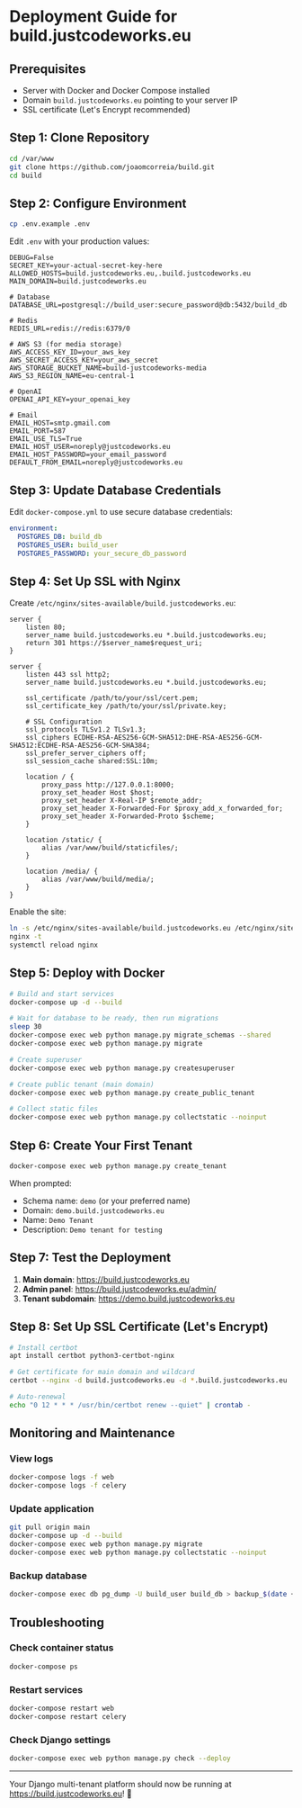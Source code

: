 # Deployment Guide for build.justcodeworks.eu

## Prerequisites
- Server with Docker and Docker Compose installed
- Domain `build.justcodeworks.eu` pointing to your server IP
- SSL certificate (Let's Encrypt recommended)

## Step 1: Clone Repository
```bash
cd /var/www
git clone https://github.com/joaomcorreia/build.git
cd build
```

## Step 2: Configure Environment
```bash
cp .env.example .env
```

Edit `.env` with your production values:
```env
DEBUG=False
SECRET_KEY=your-actual-secret-key-here
ALLOWED_HOSTS=build.justcodeworks.eu,.build.justcodeworks.eu
MAIN_DOMAIN=build.justcodeworks.eu

# Database
DATABASE_URL=postgresql://build_user:secure_password@db:5432/build_db

# Redis
REDIS_URL=redis://redis:6379/0

# AWS S3 (for media storage)
AWS_ACCESS_KEY_ID=your_aws_key
AWS_SECRET_ACCESS_KEY=your_aws_secret
AWS_STORAGE_BUCKET_NAME=build-justcodeworks-media
AWS_S3_REGION_NAME=eu-central-1

# OpenAI
OPENAI_API_KEY=your_openai_key

# Email
EMAIL_HOST=smtp.gmail.com
EMAIL_PORT=587
EMAIL_USE_TLS=True
EMAIL_HOST_USER=noreply@justcodeworks.eu
EMAIL_HOST_PASSWORD=your_email_password
DEFAULT_FROM_EMAIL=noreply@justcodeworks.eu
```

## Step 3: Update Database Credentials
Edit `docker-compose.yml` to use secure database credentials:
```yaml
environment:
  POSTGRES_DB: build_db
  POSTGRES_USER: build_user
  POSTGRES_PASSWORD: your_secure_db_password
```

## Step 4: Set Up SSL with Nginx
Create `/etc/nginx/sites-available/build.justcodeworks.eu`:
```nginx
server {
    listen 80;
    server_name build.justcodeworks.eu *.build.justcodeworks.eu;
    return 301 https://$server_name$request_uri;
}

server {
    listen 443 ssl http2;
    server_name build.justcodeworks.eu *.build.justcodeworks.eu;

    ssl_certificate /path/to/your/ssl/cert.pem;
    ssl_certificate_key /path/to/your/ssl/private.key;
    
    # SSL Configuration
    ssl_protocols TLSv1.2 TLSv1.3;
    ssl_ciphers ECDHE-RSA-AES256-GCM-SHA512:DHE-RSA-AES256-GCM-SHA512:ECDHE-RSA-AES256-GCM-SHA384;
    ssl_prefer_server_ciphers off;
    ssl_session_cache shared:SSL:10m;

    location / {
        proxy_pass http://127.0.0.1:8000;
        proxy_set_header Host $host;
        proxy_set_header X-Real-IP $remote_addr;
        proxy_set_header X-Forwarded-For $proxy_add_x_forwarded_for;
        proxy_set_header X-Forwarded-Proto $scheme;
    }

    location /static/ {
        alias /var/www/build/staticfiles/;
    }

    location /media/ {
        alias /var/www/build/media/;
    }
}
```

Enable the site:
```bash
ln -s /etc/nginx/sites-available/build.justcodeworks.eu /etc/nginx/sites-enabled/
nginx -t
systemctl reload nginx
```

## Step 5: Deploy with Docker
```bash
# Build and start services
docker-compose up -d --build

# Wait for database to be ready, then run migrations
sleep 30
docker-compose exec web python manage.py migrate_schemas --shared
docker-compose exec web python manage.py migrate

# Create superuser
docker-compose exec web python manage.py createsuperuser

# Create public tenant (main domain)
docker-compose exec web python manage.py create_public_tenant

# Collect static files
docker-compose exec web python manage.py collectstatic --noinput
```

## Step 6: Create Your First Tenant
```bash
docker-compose exec web python manage.py create_tenant
```

When prompted:
- Schema name: `demo` (or your preferred name)
- Domain: `demo.build.justcodeworks.eu`
- Name: `Demo Tenant`
- Description: `Demo tenant for testing`

## Step 7: Test the Deployment

1. **Main domain**: https://build.justcodeworks.eu
2. **Admin panel**: https://build.justcodeworks.eu/admin/
3. **Tenant subdomain**: https://demo.build.justcodeworks.eu

## Step 8: Set Up SSL Certificate (Let's Encrypt)
```bash
# Install certbot
apt install certbot python3-certbot-nginx

# Get certificate for main domain and wildcard
certbot --nginx -d build.justcodeworks.eu -d *.build.justcodeworks.eu

# Auto-renewal
echo "0 12 * * * /usr/bin/certbot renew --quiet" | crontab -
```

## Monitoring and Maintenance

### View logs
```bash
docker-compose logs -f web
docker-compose logs -f celery
```

### Update application
```bash
git pull origin main
docker-compose up -d --build
docker-compose exec web python manage.py migrate
docker-compose exec web python manage.py collectstatic --noinput
```

### Backup database
```bash
docker-compose exec db pg_dump -U build_user build_db > backup_$(date +%Y%m%d_%H%M%S).sql
```

## Troubleshooting

### Check container status
```bash
docker-compose ps
```

### Restart services
```bash
docker-compose restart web
docker-compose restart celery
```

### Check Django settings
```bash
docker-compose exec web python manage.py check --deploy
```

---

Your Django multi-tenant platform should now be running at https://build.justcodeworks.eu! 🚀